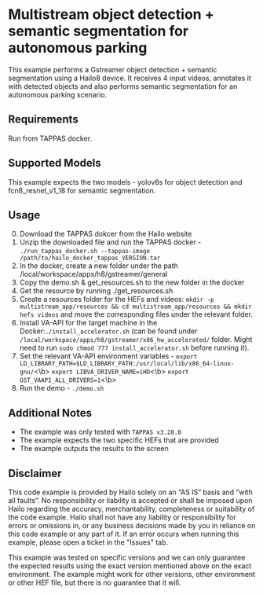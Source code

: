 Multistream object detection + semantic segmentation for autonomous parking
================

This example performs a Gstreamer object detection + semantic segmentation using a Hailo8 device.
It receives 4 input videos, annotates it with detected objects and also performs semantic segmentation for an autonomous parking scenario.

Requirements
------------

Run from TAPPAS docker. 

Supported Models
----------------

This example expects the two models - yolov8s for object detection and fcn8_resnet_v1_18 for semantic segmentation. 

Usage
-----

0. Download the TAPPAS dokcer from the Hailo website
1. Unzip the downloaded file and run the TAPPAS docker - `./run_tappas_docker.sh --tappas-image /path/to/hailo_docker_tappas_VERSION.tar`
2. In the docker, create a new folder under the path /local/workspace/apps/h8/gstreamer/general
3. Copy the demo.sh & get_resources.sh to the new folder in the docker
4. Get the resource by running ./get_resources.sh
5. Create a resources folder for the HEFs and videos: `mkdir -p multistream_app/resources && cd multistream_app/resources && mkdir hefs videos` and move the corresponding files under the relevant folder.
6. Install VA-API for the target machine in the Docker:`./install_accelerator.sh` (can be found under ``/local/workspace/apps/h8/gstreamer/x86_hw_accelerated/`` folder. Might need to run `sudo chmod 777 install_accelerator.sh` before running it).
7. Set the relevant VA-API environment variables - 
`export LD_LIBRARY_PATH=$LD_LIBRARY_PATH:/usr/local/lib/x86_64-linux-gnu/`<\b>
`export LIBVA_DRIVER_NAME=iHD`<\b>
`export GST_VAAPI_ALL_DRIVERS=1`<\b>
8. Run the demo - `./demo.sh`


Additional Notes
----------------

- The example was only tested with ``TAPPAS v3.28.0``
- The example expects the two specific HEFs that are provided
- The example outputs the results to the screen 

Disclaimer
----------
This code example is provided by Hailo solely on an “AS IS” basis and “with all faults”. No responsibility or liability is accepted or shall be imposed upon Hailo regarding the accuracy, merchantability, completeness or suitability of the code example. Hailo shall not have any liability or responsibility for errors or omissions in, or any business decisions made by you in reliance on this code example or any part of it. If an error occurs when running this example, please open a ticket in the "Issues" tab.

This example was tested on specific versions and we can only guarantee the expected results using the exact version mentioned above on the exact environment. The example might work for other versions, other environment or other HEF file, but there is no guarantee that it will.
